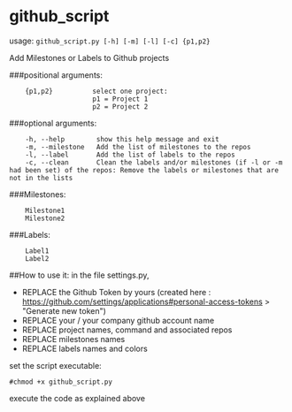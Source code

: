 # github_script

usage: ```github_script.py [-h] [-m] [-l] [-c] {p1,p2}```

Add Milestones or Labels to Github projects

###positional arguments:
```
    {p1,p2}          select one project:
                     p1 = Project 1
                     p2 = Project 2
```

###optional arguments:
```
    -h, --help        show this help message and exit
    -m, --milestone   Add the list of milestones to the repos
    -l, --label       Add the list of labels to the repos
    -c, --clean       Clean the labels and/or milestones (if -l or -m had been set) of the repos: Remove the labels or milestones that are not in the lists
```

###Milestones:
```
    Milestone1
    Milestone2
```

###Labels:
```
    Label1
    Label2
```

##How to use it:
in the file settings.py, 
- REPLACE the Github Token by yours (created here : https://github.com/settings/applications#personal-access-tokens > "Generate new token")
- REPLACE your / your company github account name
- REPLACE project names, command and associated repos
- REPLACE milestones names
- REPLACE labels names and colors

set the script executable: 

```#chmod +x github_script.py```

execute the code as explained above
